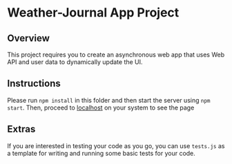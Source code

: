 # Weather-Journal App Project

## Overview
This project requires you to create an asynchronous web app that uses Web API and user data to dynamically update the UI. 

## Instructions
Please run `npm install` in this folder and then start the server using `npm start`. Then, proceed to [localhost](http://localhost:3000 "LocalHost") on your system to see the page

## Extras
If you are interested in testing your code as you go, you can use `tests.js` as a template for writing and running some basic tests for your code.
